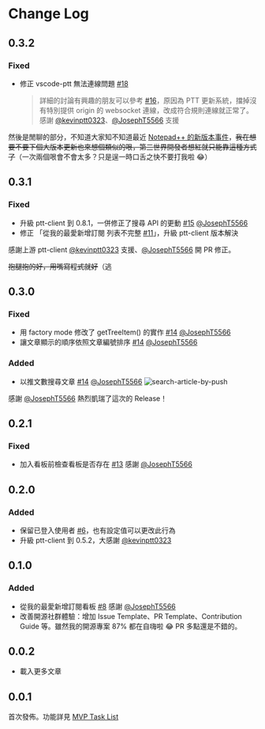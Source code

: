 # Change Log

## 0.3.2

### Fixed

- 修正 vscode-ptt 無法連線問題 [#18](https://github.com/Yukaii/vscode-ptt/pull/18)
  > 詳細的討論有興趣的朋友可以參考 [#16](https://github.com/Yukaii/vscode-ptt/issues/16)，原因為 PTT 更新系統，擋掉沒有特別提供 origin 的 websocket 連線，改成符合規則連線就正常了。感謝 [@kevinptt0323][kevinptt0323]、[@JosephT5566][JosephT5566] 支援

然後是閒聊的部分，不知道大家知不知道最近 [Notepad++ 的新版本事件](https://notepad-plus-plus.org/news/v781-free-uyghur-edition/)，~~我在想要不要下個大版本更新也來想個類似的哏，第三世界開發者想紅就只能靠這種方式了~~（一次兩個哏會不會太多？只是逞一時口舌之快不要打我啦 😂）

## 0.3.1

### Fixed

- 升級 ptt-client 到 0.8.1，一併修正了搜尋 API 的更動 [#15](https://github.com/Yukaii/vscode-ptt/pull/15) [@JosephT5566][JosephT5566]
- 修正 「從我的最愛新增訂閱 列表不完整 [#11](https://github.com/Yukaii/vscode-ptt/issues/11)」，升級 ptt-client 版本解決

感謝上游 ptt-client [@kevinptt0323][kevinptt0323] 支援、[@JosephT5566][JosephT5566] 開 PR 修正。

~~抱腿抱的好，用嘴寫程式就好~~（逃

## 0.3.0

### Fixed

- 用 factory mode 修改了 getTreeItem() 的實作 [#14](https://github.com/Yukaii/vscode-ptt/pull/14) [@JosephT5566][JosephT5566]
- 讓文章顯示的順序依照文章編號排序 [#14](https://github.com/Yukaii/vscode-ptt/pull/14) [@JosephT5566][JosephT5566]

### Added

- 以推文數搜尋文章 [#14](https://github.com/Yukaii/vscode-ptt/pull/14) [@JosephT5566][JosephT5566]
    ![search-article-by-push](https://i.imgur.com/91tbyYB.gif)

感謝 [@JosephT5566][JosephT5566] 熱烈凱瑞了這次的 Release！

## 0.2.1

### Fixed

- 加入看板前檢查看板是否存在 [#13](https://github.com/Yukaii/vscode-ptt/pull/13) 感謝 [@JosephT5566][JosephT5566]

## 0.2.0

### Added

- 保留已登入使用者 [#6](https://github.com/Yukaii/vscode-ptt/issues/6)，也有設定值可以更改此行為
- 升級 ptt-client 到 0.5.2，大感謝 [@kevinptt0323][kevinptt0323]

## 0.1.0

### Added

- 從我的最愛新增訂閱看板 [#8](https://github.com/Yukaii/vscode-ptt/pull/8) 感謝 [@JosephT5566][JosephT5566]
- 改善開源社群體驗：增加 Issue Template、PR Template、Contribution Guide 等。雖然我的開源專案 87% 都在自嗨啦 😂 PR 多點還是不錯的。

## 0.0.2

- 載入更多文章

## 0.0.1

首次發佈。功能詳見 [MVP Task List](https://github.com/Yukaii/vscode-ptt/issues/2)

[JosephT5566]: https://github.com/JosephT5566
[kevinptt0323]: https://github.com/kevinptt0323

